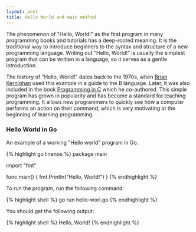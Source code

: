 ```yaml
---
layout: post
title: Hello World and main method
---
```


The phenomenon of "Hello, World!" as the first program in many programming books and tutorials has a deep-rooted meaning. It is the traditional way to introduce beginners to the syntax and structure of a new programming language. Writing out "Hello, World!" is usually the simplest program that can be written in a language, so it serves as a gentle introduction.

The history of "Hello, World!" dates back to the 1970s, when [Brian Kernighan](https://en.wikipedia.org/wiki/Brian_Kernighan) used this example in a guide to the B language. Later, it was also included in the book [Programming in C](https://www.amazon.com/Programming-Language-2nd-Brian-Kernighan/dp/0131103628) which he co-authored. This simple program has grown in popularity and has become a standard for teaching programming. It allows new programmers to quickly see how a computer performs an action on their command, which is very motivating at the beginning of learning programming.

### Hello World in Go

An example of a working "Hello world" program in Go.

{% highlight go linenos %}
package main

import "fmt"

func main() {
    fmt.Println("Hello, World!")
}
{% endhighlight %}

To run the program, run the following command:

{% highlight shell %}
go run hello-worl.go
{% endhighlight %}

You should get the following output:

{% highlight shell %}
Hello, World!
{% endhighlight %}